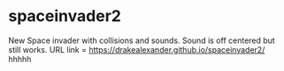 # spaceinvader2
New Space invader with collisions and sounds. Sound is off centered but still works.
URL link = https://drakealexander.github.io/spaceinvader2/
hhhhh

